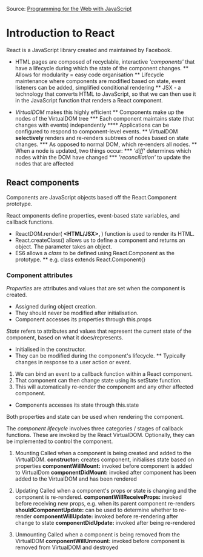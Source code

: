 Source: [Programming for the Web with JavaScript](https://github.com/elloo/p1xt-js-2.0-guided-studies/tree/master/programming-for-the-web-with-javascript)

# Introduction to React

React is a JavaScript library created and maintained by Facebook. 

* HTML pages are composed of recyclable, interactive _'components'_ that have a lifecycle during which the state of the component changes.
** Allows for modularity = easy code organisation
** Lifecycle maintenance where components are modified based on state, event listeners can be added, simplified conditional rendering
** JSX - a technology that converts HTML to JavaScript, so that we can then use it in the JavaScript function that renders a React component.

* _VirtualDOM_ makes this highly efficient
** Components make up the nodes of the VirtualDOM tree
*** Each component maintains state (that changes with events) independently
**** Applications can be configured to respond to component-level events. 
** VirtualDOM __selectively__ renders and re-renders subtrees of nodes based on state changes.
*** As opposed to normal DOM, which re-renders all nodes.
** When a node is updated, two things occur:
*** _'diff'_ determines which nodes within the DOM have changed
*** _'reconciliation'_ to update the nodes that are affected

## React components

Components are JavaScript objects based off the React.Component prototype.

React omponents define properties, event-based state variables, and callback functions.
* ReactDOM.render( __<HTML/JSX>, <location>__ ) function is used to render its HTML.
* React.createClass() allows us to define a component and returns an object. The parameter takes an object.
* ES6 allows a _class_ to be defined using React.Component as the prototype.
** e.g. class <name> extends React.Component{}

### Component attributes

_Properties_ are attributes and values that are set when the component is created. 
* Assigned during object creation.
* They should never be modified after initialisation.
* Component accesses its properties through this.props

_State_ refers to attributes and values that represent the current state of the component, based on what it does/represents.
* Initialised in the constructor.
* They can be modified during the component's lifecycle.
** Typically changes in response to a user action or event.
1. We can bind an event to a callback function within a React component.
2. That component can then change state using its setState function.
3. This will automatically re-render the component and any other affected component.
* Components accesses its state through this.state

Both properties and state can be used when rendering the component.

The _component lifecycle_ involves three categories / stages of callback functions.
These are invoked by the React VirtualDOM. Optionally, they can be implemented to control the component.

1. Mounting
Called when a component is being created and added to the VirtualDOM.
__constructor:__ creates component, initialises state based on properties
__componentWillMount:__ invoked before component is added to VirtualDom
__componentDidMount:__ invoked after component has been added to the VirtualDOM and has been rendered

2. Updating
Called when a component's props or state is changing and the component is re-rendered.
__componentWillReceiveProps:__ invoked before receiving new props, e.g. when its parent component re-renders
__shouldComponentUpdate:__ can be used to determine whether to re-render
__componentWillUpdate:__ invoked before re-rendering after change to state
__componentDidUpdate:__ invoked after being re-rendered

3. Unmounting
Called when a component is being removed from the VirtualDOM
__componentWillUnmount:__ invoked before component is removed from VirtualDOM and destroyed
